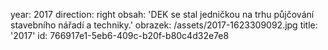 year: 2017
direction: right
obsah: 'DEK se stal jedničkou na trhu půjčování stavebního nářadí a techniky.'
obrazek: /assets/2017-1623309092.jpg
title: '2017'
id: 766917e1-5eb6-409c-b20f-b80c4d32e7e8
